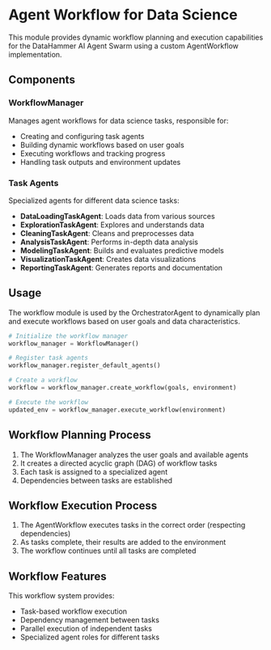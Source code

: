 # Agent Workflow for Data Science

This module provides dynamic workflow planning and execution capabilities for the DataHammer AI Agent Swarm using a custom AgentWorkflow implementation.

## Components

### WorkflowManager

Manages agent workflows for data science tasks, responsible for:
- Creating and configuring task agents
- Building dynamic workflows based on user goals
- Executing workflows and tracking progress
- Handling task outputs and environment updates

### Task Agents

Specialized agents for different data science tasks:

- **DataLoadingTaskAgent**: Loads data from various sources
- **ExplorationTaskAgent**: Explores and understands data
- **CleaningTaskAgent**: Cleans and preprocesses data
- **AnalysisTaskAgent**: Performs in-depth data analysis
- **ModelingTaskAgent**: Builds and evaluates predictive models
- **VisualizationTaskAgent**: Creates data visualizations
- **ReportingTaskAgent**: Generates reports and documentation

## Usage

The workflow module is used by the OrchestratorAgent to dynamically plan and execute workflows based on user goals and data characteristics.

```python
# Initialize the workflow manager
workflow_manager = WorkflowManager()

# Register task agents
workflow_manager.register_default_agents()

# Create a workflow
workflow = workflow_manager.create_workflow(goals, environment)

# Execute the workflow
updated_env = workflow_manager.execute_workflow(environment)
```

## Workflow Planning Process

1. The WorkflowManager analyzes the user goals and available agents
2. It creates a directed acyclic graph (DAG) of workflow tasks
3. Each task is assigned to a specialized agent
4. Dependencies between tasks are established

## Workflow Execution Process

1. The AgentWorkflow executes tasks in the correct order (respecting dependencies)
2. As tasks complete, their results are added to the environment
3. The workflow continues until all tasks are completed

## Workflow Features

This workflow system provides:
- Task-based workflow execution
- Dependency management between tasks
- Parallel execution of independent tasks
- Specialized agent roles for different tasks